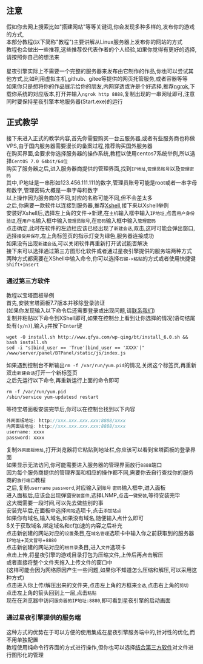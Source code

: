 ## 注意ㅤ
假如你去网上搜索比如"搭建网站"等等关键词,你会发现多种多样的,发布你的游戏的方式,<br/>
本部分教程(以下简称"教程")主要讲解从Linux服务器上发布你的网站的方式<br/>
教程也会做出一些推荐,这些推荐仅代表作者的个人经验,如果你觉得有更好的选择,请按照你自己的想法来<br/><br/>
星夜引擎实际上不需要一个完整的服务器来发布由它制作的作品,你也可以尝试其他方式,比如利用虚拟主机,github、gitee等提供的网页托管服务,或者容器等等<br/>
如果你只是想将你的作品展示给你的朋友,内网穿透或许是个好选择,推荐[ngrok](https://ngrok.com/download),下载你系统的对应版本,打开并输入`ngrok http 8888`,复制出现的一串网址即可,注意同时要保持星夜引擎本地服务器(Start.exe)的运行<br/>
## 正式教学
接下来进入正式的教学内容,首先你需要购买一台云服务器,或者有些服务商也称做VPS,由于国内服务器需要漫长的备案过程,推荐购买国外服务器<br/>
在购买界面,会要求你选择服务器的操作系统,教程以使用centos7系统举例,所以选择`CentOS 7.0 64bit/64位`<br/>
购买了服务器之后,进入服务器商提供的管理界面,找到`IP地址`,`管理员账号`以及`管理密码`<br/>
其中,IP地址是一串形如123.456.111.111的数字,管理员账号可能是root或者一串字母和数字,管理密码大概是一串字母和数字<br/>
以上操作因为服务商的不同,对应的名称可能不同,但不会差太多<br/>
之后,你需要一款软件以连接到服务器,推荐[Xshell](https://www.baidu.com/s?ie=UTF-8&wd=Xshell),接下来以Xshell举例<br/>
安装好Xshell后,选择左上角的文件->新建,在`主机`输入框中输入`IP地址`,点击`用户身份验证`,在`用户名`输入框中输入`管理员账号`,在`密码`输入框中输入`管理密码`<br/>
点击确定,此时在软件的左边栏应该已经出现了`新建会话`,双击,这时可能会弹出窗口,选择`接受并保存`,左上角标签页的指示灯变为绿色,服务器连接成功<br/>
如果没有出现`新建会话`,可以关闭软件再重新打开试试能否解决<br/>
接下来可以选择通过第三方图形化软件或者通过星夜引擎提供的服务端两种方式<br/>
两种方式都需要在XShell中输入命令,你可以选择`右键->粘贴`的方式或者使用快捷键`Shift+Insert`
### 通过第三方软件
教程以宝塔面板举例<br/>
首先,安装宝塔面板7.7版本并移除登录验证<br/>
(如果你发现输入以下命令后还需要登录或出现问题,请[联系我们](#交流与反馈))<br/>
复制并粘贴以下命令到XShell即可,如果在控制台上看到让你选择的情况(语句结尾处有`(y/n)`),输入`y`并按下`Enter`键
```shell
wget -O install.sh http://www.qfya.com/wp-qing/bt/install_6.0.sh && bash install.sh
sed -i "s|bind_user == 'True'|bind_user == 'XXXX'|" /www/server/panel/BTPanel/static/js/index.js
```
如果遇到控制台不断输出`rm -f /var/run/yum.pid`的情况,关闭这个标签页,再重新双击`新建会话`打开一个新标签页<br/>
之后先运行以下命令,再重新运行上面的命令即可
```shell
rm -f /var/run/yum.pid
/sbin/service yum-updatesd restart
```
等待宝塔面板安装完毕后,你可以在控制台找到以下内容
```js
外网面板地址: http://xxx.xxx.xxx.xxx:8888/xxxx
内网面板地址: http://xxx.xxx.xxx.xxx:8888/xxxx
username: xxxx
password: xxxx
```
复制`外网面板地址`,打开浏览器将它粘贴到地址栏,你应该可以看到宝塔面板的登录界面<br/>
如果显示无法访问,你可能需要进入服务器的管理界面放行`8888`端口<br/>
因为每个服务商提供的管理界面和相应的操作都不同,需要你去自行查找你的服务商的`放行端口`教程<br/>
之后,复制`username` `password`,对应输入到`账号` `密码`输入框中,进入面板<br/>
进入面板后,应该会出现弹窗`安装套件`,选择LNMP,点击`一键安装`,等待安装完毕<br/>
这大概需要一段时间,可以先去做些别的事<br/>
安装完毕后,在面板中选择`网站`选项卡,点击`添加站点`<br/>
如果你有域名,输入域名,如果没有域名,随便输入点什么即可<br/>
$关于获取域名,绑定域名和cf加速的内容之后补充<br/>
点击新创建的网站对应的`设置`条目,在`域名管理`选项卡中输入你之前获取到的服务器`IP地址`+`英文冒号`+`8880`<br/>
点击新创建的网站对应的`根目录`条目,进入`文件`选项卡<br/>
点击上传,将星夜引擎的游戏目录打包为压缩文件,上传后再点击解压<br/>
或者直接将整个文件夹拖入上传文件的窗口中<br/>(这样可能会因为网络原因产生一些问题,如果你不知道怎么压缩和解压,可以采用这种方式)<br/>
点击进入你上传/解压出来的文件夹,点击左上角的方框来`全选`,点击右上角的`剪切`<br/>
点击左上角的箭头回到上一层,点击`粘贴`<br/>
现在在浏览器中访问`服务器的IP地址:8880`,即可看到星夜引擎的启动画面<br/>
### 通过星夜引擎提供的服务端
这种方式的优势在于可以方便的使用集成在星夜引擎服务端中的,针对性的优化,而不用单独配置<br/>
教程使用纯命令行界面的方式进行操作,但你也可以选择[结合第三方软件](#通过第三方软件)对文件进行图形化的管理<br/>
